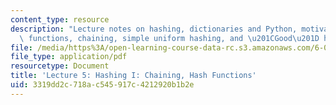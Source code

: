 ```yaml
---
content_type: resource
description: "Lecture notes on hashing, dictionaries and Python, motivation, hash\
  \ functions, chaining, simple uniform hashing, and \u201CGood\u201D hash functions."
file: /media/https%3A/open-learning-course-data-rc.s3.amazonaws.com/6-006-introduction-to-algorithms-spring-2008/3319dd2c718ac545917c4212920b1b2e_lec5.pdf
file_type: application/pdf
resourcetype: Document
title: 'Lecture 5: Hashing I: Chaining, Hash Functions'
uid: 3319dd2c-718a-c545-917c-4212920b1b2e
---
```

